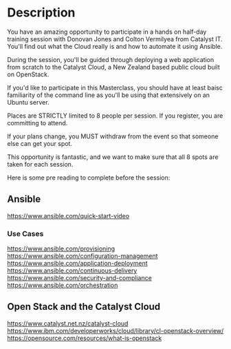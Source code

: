 # Description

You have an amazing opportunity to participate in a hands on half-day training
session with Donovan Jones and Colton Vermilyea from Catalyst IT. You'll find
out what the Cloud really is and how to automate it using Ansible.

During the session, you'll be guided through deploying a web application from
scratch to the Catalyst Cloud, a New Zealand based public cloud built on
OpenStack.

If you'd like to participate in this Masterclass, you should have at least
baisc familiarity of the command line as you'll be using that extensively on an
Ubuntu server.

Places are STRICTLY limited to 8 people per session. If you register, you are
committing to attend.

If your plans change, you MUST withdraw from the event so that someone else can
get your spot.

This opportunity is fantastic, and we want to make sure that all 8 spots are
taken for each session.

Here is some pre reading to complete before the session:

## Ansible

https://www.ansible.com/quick-start-video

### Use Cases

https://www.ansible.com/provisioning
https://www.ansible.com/configuration-management
https://www.ansible.com/application-deployment
https://www.ansible.com/continuous-delivery
https://www.ansible.com/security-and-compliance
https://www.ansible.com/orchestration

## Open Stack and the Catalyst Cloud

https://www.catalyst.net.nz/catalyst-cloud
https://www.ibm.com/developerworks/cloud/library/cl-openstack-overview/
https://opensource.com/resources/what-is-openstack
